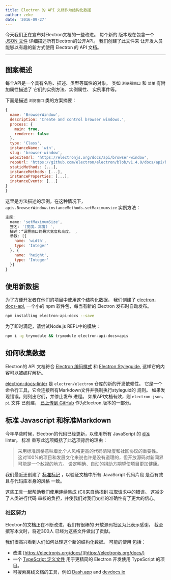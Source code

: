 ```yaml
---
title: Electron 的 API 文档作为结构化数据
author: zeke
date: '2016-09-27'
---
```


今天我们正在宣布对Electron文档的一些改进。 每个新的 版本现在包含一个 [JSON 文件](https://github.com/electron/electron/releases/download/v1.4.1/electron-api.json) 详细描述所有Electron的公开API。 我们创建了此文件来 让开发人员能够以有趣的新方式使用 Electron 的 API 文档。

---

## 图案概述

每个API是一个具有名称、描述、类型等属性的对象。 类如 `浏览器窗口` 和 `菜单` 有附加属性描述了 它们的实例方法、实例属性、 实例事件等。

下面是描述 `浏览窗口` 类的方案摘要：

```js
{
  name: 'BrowserWindow',
  description: 'Create and control browser windows.',
  process: {
    main: true,
    renderer: false
  },
  type: 'Class',
  instanceName: 'win',
  slug: 'browser-window',
  websiteUrl: 'https://electronjs.org/docs/api/browser-window',
  repoUrl: 'https://github.com/electron/electron/blob/v1.4.0/docs/api/browser-window.md',
  staticMethods: [...],
  instanceMethods: [...],
  instanceProperties: [...],
  instanceEvents: [...]
}
}
```

这里是方法描述的示例，在这种情况下， `apis.BrowserWindow.instanceMethods.setMaximumsize` 实例方法：

```js
主席:
  name: 'setMaximumSize',
  签名: '(宽度，高度) ',
  描述：“设置窗口的最大宽度和高度。 ,
  参数: [{
    name: 'width',
    type: 'Integer'
  }, {
    name: 'height',
    type: 'Integer'
  }]
}
```

## 使用新数据

为了方便开发者在他们的项目中使用这个结构化数据， 我们创建了 [electron-docs-api](https://www.npmjs.com/package/electron-api-docs), 一个小的 npm 软件包，每当有新的 Electron 发布时自动发布。

```sh
npm installing electron-api-docs --save
```

为了即时满足，请尝试Node.js REPL中的模块：

```sh
npm i -g trymodule && trymodule electron-api-docs=apis
```

## 如何收集数据

Electron的 API 文档符合 [Electron 编码样式](https://github.com/electron/electron/blob/master/docs/development/coding-style.md) 和 [Electron Styleguide](https://github.com/electron/electron/blob/master/docs/styleguide.md#readme), 这样它的内容可以被编程解析。

[electron-docs-linter](https://github.com/electron/electron-docs-linter) 是 `electron/electron` 仓库的新的开发依赖性。 它是一个命令行工具，它会连接所有Markdown文件并强制执行styleguid的 规则。 如果发现错误，则列出它们，并停止发布 进程。 如果API文档有效，则 `electron-json。 pi` 文件 已创建， [已上传到 GitHub](https://github.com/electron/electron/releases/tag/v1.4.1) 作为Electron 版本的一部分。

## 标准 Javascript 和标准Markdown

今年早些时候，Electron的代码已经更新，以使用所有 JavaScript 的 [`标准`](http://standardjs.com/) linter。 标准 重写此选项概括了此选项背后的理由：

> 采用标准风格意味着比个人风格更高的代码清晰度和社区协议的重要性。 这对100%的项目和发展文化来说也许是没有道理的，但开放源码对新闻界可能是一个敌视的地方。 设定明确、自动的捐助方期望使项目更加健康。

我们最近还创建了 [标准标记](https://github.com/zeke/standard-markdown) ，以验证文档中所有 JavaScript 代码片段 是否有效且与代码库本身的风格 一致。

这些工具一起帮助我们使用连续集成 (CI)来自动找到 拉取请求中的错误。 这减少了人类进行代码 审核的负担，并使我们对我们文档的准确性有了更大的信心。

### 社区努力

Electron的文档正在不断改进，我们有很棒的 开放源码社区为此表示感谢。 截至撰写本文时，将近300人 已经为这些文件做出了贡献。

我们很高兴看到人们如何处理这个新的结构化数据。 可能的使用 包括：

- 改进 [https://electronjs.org/docs/](https://electronjs.org/docs/)
- 一个 [TypeScript 定义文件](https://github.com/electron/electron-docs-linter/blob/master/README.md#typescript-definitions) 用于更精简的 Electron 开发使用 TypeScript 的项目。
- 可搜索离线文档的工具，例如 [Dash.app](https://kapeli.com/dash) and [devdocs.io](http://devdocs.io/)

